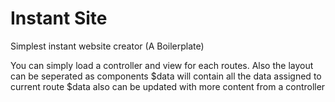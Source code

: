 # Instant Site
Simplest instant website creator (A Boilerplate)

You can simply load a controller and view for each routes. Also the layout can be seperated as components
$data will contain all the data assigned to current route
$data also can be updated with more content from a controller
